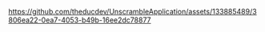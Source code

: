 


https://github.com/theducdev/UnscrambleApplication/assets/133885489/3806ea22-0ea7-4053-b49b-16ee2dc78877

